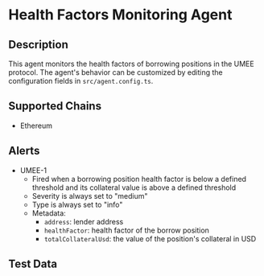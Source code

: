 # Health Factors Monitoring Agent

## Description

This agent monitors the health factors of borrowing positions in the UMEE protocol.
The agent's behavior can be customized by editing the configuration fields in `src/agent.config.ts`.

## Supported Chains

- Ethereum

## Alerts

- UMEE-1
  - Fired when a borrowing position health factor is below a defined threshold and its collateral value is above a defined threshold
  - Severity is always set to "medium"
  - Type is always set to "info"
  - Metadata:
    - `address`: lender address
    - `healthFactor`: health factor of the borrow position
    - `totalCollateralUsd`: the value of the position's collateral in USD

## Test Data

